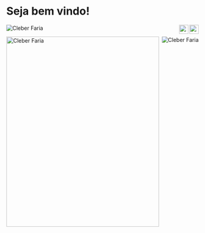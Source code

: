 # Seja bem vindo!
<p align="left"> <img src="https://komarev.com/ghpvc/?username=webfaria" alt="Cleber Faria" />
  <a href="https://www.linkedin.com/in/webfaria/" target="_blank">
    <img align="right" src="https://cdn.icon-icons.com/icons2/1099/PNG/512/1485482199-linkedin_78667.png" width="24px" height="24px">
  </a>
    <a href="https://twitter.com/WebFaria" target="_blank">
    <img align="right" src="https://cdn.icon-icons.com/icons2/535/PNG/512/Twitter-Icon_icon-icons.com_52899.png" width="24px" height="24px">
  </a>
</p>

<div>
  <p>
    <img align="left" width="400px" height="500px"
         src="https://github-readme-stats.vercel.app/api?username=webfaria&count_private=true&show_icons=true&theme=graywhite&icon_color=268bd2&title_color=268bd2"                  alt="Cleber Faria" />
  </p>
  <p>
    <img align="right" 
         src="https://github-readme-stats.vercel.app/api/top-langs/?username=webfaria&layout=compact&theme=graywhite&title_color=268bd2" 
         alt="Cleber Faria" />
  </p>
</div>
<!--
Here are some ideas to get you started:

- 🔭 > ##I’m currently working on ...
- 🌱 I’m currently learning ...
- 👯 I’m looking to collaborate on ...
- 🤔 I’m looking for help with ...
- 💬 Ask me about ...
- 📫 How to reach me: ...
- 😄 Pronouns: ...
- ⚡ Fun fact: ...
-->
